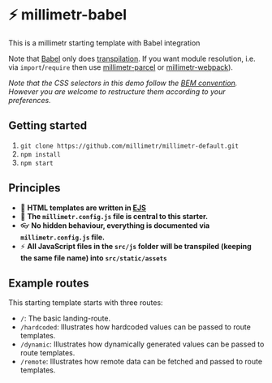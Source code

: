 # ⚡️ millimetr-babel

This is a millimetr starting template with Babel integration

Note that [Babel](https://babeljs.io/) only does [transpilation](https://scotch.io/tutorials/javascript-transpilers-what-they-are-why-we-need-them]). If you want module resolution, i.e. via `import`/`require` then use [millimetr-parcel](https://github.com/millimetr/millimetr-parcel) or [millimetr-webpack](https://github.com/millimetr/millimetr-webpack)).

_Note that the CSS selectors in this demo follow the [BEM convention](https://en.bem.info/methodology/css/#selectors). However you are welcome to restructure them according to your preferences._

## Getting started

1. `git clone https://github.com/millimetr/millimetr-default.git`
2. `npm install`
3. `npm start`

## Principles

- 📄 **HTML templates are written in [EJS](https://ejs.co/)**
- 🤖 **The `millimetr.config.js` file is central to this starter.**
- 👓 **No hidden behaviour, everything is documented via `millimetr.config.js` file.**
- ⚡ **All JavaScript files in the `src/js` folder will be transpiled (keeping the same file name) into `src/static/assets`**

## Example routes

This starting template starts with three routes:

- `/`: The basic landing-route.
- `/hardcoded`: Illustrates how hardcoded values can be passed to route templates.
- `/dynamic`: Illustrates how dynamically generated values can be passed to route templates.
- `/remote`: Illustrates how remote data can be fetched and passed to route templates.

